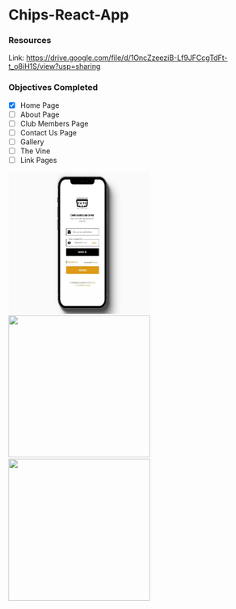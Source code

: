 # Chips-React-App

### Resources
Link: https://drive.google.com/file/d/1OncZzeeziB-Lf9JFCcgTdFt-t_o8iH1S/view?usp=sharing



### Objectives Completed
- [X] Home Page
- [ ] About Page 
- [ ] Club Members Page 
- [ ] Contact Us Page
- [ ] Gallery
- [ ] The Vine 
- [ ] Link Pages

<span>
  <img src="https://github.com/chips-lab/Chips-React-App/blob/main/1.jpg" width="280" height="280"/>
  <img src="https://github.com/matthewowallace/matthewowallace/blob/main/10.png" width="280" height="280"/>
  <img src="https://github.com/matthewowallace/matthewowallace/blob/main/10.png" width="280" height="280"/>
<span>

